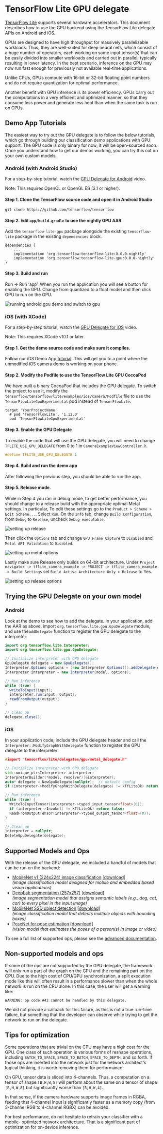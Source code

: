 # TensorFlow Lite GPU delegate

[TensorFlow Lite](https://www.tensorflow.org/lite) supports several hardware
accelerators. This document describes how to use the GPU backend using the
TensorFlow Lite delegate APIs on Android and iOS.

GPUs are designed to have high throughput for massively parallelizable
workloads. Thus, they are well-suited for deep neural nets, which consist of a
huge number of operators, each working on some input tensor(s) that can be
easily divided into smaller workloads and carried out in parallel, typically
resulting in lower latency. In the best scenario, inference on the GPU may now
run fast enough for previously not available real-time applications.

Unlike CPUs, GPUs compute with 16-bit or 32-bit floating point numbers and do
not require quantization for optimal performance.

Another benefit with GPU inference is its power efficiency. GPUs carry out the
computations in a very efficient and optimized manner, so that they consume less
power and generate less heat than when the same task is run on CPUs.

## Demo App Tutorials

The easiest way to try out the GPU delegate is to follow the below tutorials,
which go through building our classification demo applications with GPU support.
The GPU code is only binary for now; it will be open-sourced soon. Once you
understand how to get our demos working, you can try this out on your own custom
models.

### Android (with Android Studio)

For a step-by-step tutorial, watch the
[GPU Delegate for Android](https://youtu.be/Xkhgre8r5G0) video.

Note: This requires OpenCL or OpenGL ES (3.1 or higher).

#### Step 1. Clone the TensorFlow source code and open it in Android Studio

```
git clone https://github.com/tensorflow/tensorflow
```

#### Step 2. Edit `app/build.gradle` to use the nightly GPU AAR

Add the `tensorflow-lite-gpu` package alongside the existing `tensorflow-lite`
package in the existing `dependencies` block.

```
dependencies {
    ...
    implementation 'org.tensorflow:tensorflow-lite:0.0.0-nightly'
    implementation 'org.tensorflow:tensorflow-lite-gpu:0.0.0-nightly'
}
```

#### Step 3. Build and run

Run → Run ‘app’.  When you run the application you will see a button for
enabling the GPU. Change from quantized to a float model and then click GPU to
run on the GPU.

![running android gpu demo and switch to gpu](images/android_gpu_demo.gif)

### iOS (with XCode)

For a step-by-step tutorial, watch the
[GPU Delegate for iOS](https://youtu.be/a5H4Zwjp49c) video.

Note: This requires XCode v10.1 or later.

#### Step 1. Get the demo source code and make sure it compiles.

Follow our iOS Demo App [tutorial](https://www.tensorflow.org/lite/demo_ios).
This will get you to a point where the unmodified iOS camera demo is working
on your phone.


#### Step 2. Modify the Podfile to use the TensorFlow Lite GPU CocoaPod

We have built a binary CocoaPod that includes the GPU delegate. To switch the
project to use it, modify the
`tensorflow/tensorflow/lite/examples/ios/camera/Podfile` file to use
the `TensorFlowLiteGpuExperimental` pod instead of `TensorFlowLite`.

```
target 'YourProjectName'
  # pod 'TensorFlowLite', '1.12.0'
  pod 'TensorFlowLiteGpuExperimental'
```

#### Step 3. Enable the GPU Delegate

To enable the code that will use the GPU delegate, you will need to change
`TFLITE_USE_GPU_DELEGATE` from 0 to 1 in `CameraExampleViewController.h`.

```c
#define TFLITE_USE_GPU_DELEGATE 1
```

#### Step 4. Build and run the demo app

After following the previous step, you should be able to run the app.


#### Step 5. Release mode.

While in Step 4 you ran in debug mode, to get better performance, you should
change to a release build with the appropriate optimal Metal settings. In
particular, To edit these settings go to the `Product > Scheme > Edit
Scheme...`. Select `Run`. On the `Info` tab, change `Build Configuration`, from
`Debug` to `Release`, uncheck `Debug executable`.

![setting up release](images/iosdebug.png)

Then
click the `Options` tab and change `GPU Frame Capture` to `Disabled` and
`Metal API Validation` to `Disabled`.

![setting up metal options](images/iosmetal.png)

Lastly make sure Release only builds on 64-bit architecture. Under `Project
navigator -> tflite_camera_example -> PROJECT -> tflite_camera_example -> Build
Settings` set `Build Active Architecture Only > Release` to Yes.

![setting up release options](images/iosrelease.png)

## Trying the GPU Delegate on your own model

### Android

Look at the demo to see how to add the delegate. In your application, add the
AAR as above, import `org.tensorflow.lite.gpu.GpuDelegate` module, and use
the`addDelegate` function to register the GPU delegate to the interpreter:

```java
import org.tensorflow.lite.Interpreter;
import org.tensorflow.lite.gpu.GpuDelegate;

// Initialize interpreter with GPU delegate
GpuDelegate delegate = new GpuDelegate();
Interpreter.Options options = (new Interpreter.Options()).addDelegate(delegate);
Interpreter interpreter = new Interpreter(model, options);

// Run inference
while (true) {
  writeToInput(input);
  interpreter.run(input, output);
  readFromOutput(output);
}

// Clean up
delegate.close();
```

### iOS

In your application code, include the GPU delegate header and call the
`Interpreter::ModifyGraphWithDelegate` function to register the GPU delegate to
the interpreter:

```cpp
#import "tensorflow/lite/delegates/gpu/metal_delegate.h"

// Initialize interpreter with GPU delegate
std::unique_ptr<Interpreter> interpreter;
InterpreterBuilder(*model, resolver)(&interpreter);
auto* delegate = NewGpuDelegate(nullptr);  // default config
if (interpreter->ModifyGraphWithDelegate(delegate) != kTfLiteOk) return false;

// Run inference
while (true) {
  WriteToInputTensor(interpreter->typed_input_tensor<float>(0));
  if (interpreter->Invoke() != kTfLiteOk) return false;
  ReadFromOutputTensor(interpreter->typed_output_tensor<float>(0));
}

// Clean up
interpreter = nullptr;
DeleteGpuDelegate(delegate);
```

## Supported Models and Ops

With the release of the GPU delegate, we included a handful of models that can
be run on the backend:

* [MobileNet v1 (224x224) image classification](https://ai.googleblog.com/2017/06/mobilenets-open-source-models-for.html) [[download]](https://storage.googleapis.com/download.tensorflow.org/models/tflite/gpu/mobilenet_v1_1.0_224.tflite)
<br /><i>(image classification model designed for mobile and embedded based vision applications)</i>
* [DeepLab segmentation (257x257)](https://ai.googleblog.com/2018/03/semantic-image-segmentation-with.html) [[download]](https://storage.googleapis.com/download.tensorflow.org/models/tflite/gpu/deeplabv3_257_mv_gpu.tflite)
<br /><i>(image segmentation model that assigns semantic labels (e.g., dog, cat, car) to every pixel in the input image)</i>
* [MobileNet SSD object detection](https://ai.googleblog.com/2018/07/accelerated-training-and-inference-with.html) [[download]](https://storage.googleapis.com/download.tensorflow.org/models/tflite/gpu/mobile_ssd_v2_float_coco.tflite)
<br /><i>(image classification model that detects multiple objects with bounding boxes)</i>
* [PoseNet for pose estimation](https://github.com/tensorflow/tfjs-models/tree/master/posenet) [[download]](https://storage.googleapis.com/download.tensorflow.org/models/tflite/gpu/multi_person_mobilenet_v1_075_float.tflite)
<br /><i>(vision model that estimates the poses of a person(s) in image or video)</i>

To see a full list of supported ops, please see the [advanced documentation](gpu_advanced.md).

## Non-supported models and ops

If some of the ops are not supported by the GPU delegate, the framework will
only run a part of the graph on the GPU and the remaining part on the CPU.  Due
to the high cost of CPU/GPU synchronization, a split execution mode like this
will often result in a performance slower than when the whole network is run on
the CPU alone.  In this case, the user will get a warning like:

```
WARNING: op code #42 cannot be handled by this delegate.
```

We did not provide a callback for this failure, as this is not a true run-time
failure, but something that the developer can observe while trying to get the
network to run on the delegate.

## Tips for optimization

Some operations that are trivial on the CPU may have a high cost for the GPU.
One class of such operation is various forms of reshape operations, including
`BATCH_TO_SPACE`, `SPACE_TO_BATCH`, `SPACE_TO_DEPTH`, and so forth. If those ops
are inserted into the network just for the network architect's logical thinking,
it is worth removing them for performance.

On GPU, tensor data is sliced into 4-channels. Thus, a computation on a tensor
of shape `[B,H,W,5]` will perform about the same on a tensor of shape
`[B,H,W,8]` but significantly worse than `[B,H,W,4]`.

In that sense, if the camera hardware supports image frames in RGBA, feeding
that 4-channel input is significantly faster as a memory copy (from 3-channel
RGB to 4-channel RGBX) can be avoided.

For best performance, do not hesitate to retrain your classifier with a mobile-
optimized network architecture. That is a significant part of optimization for
on-device inference.
